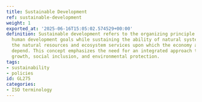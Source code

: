 ```yaml
---
title: Sustainable Development
ref: sustainable-development
weight: 1
exported_at: '2025-06-16T15:05:02.574529+00:00'
definition: Sustainable development refers to the organizing principle for meeting
  human development goals while sustaining the ability of natural systems to provide
  the natural resources and ecosystem services upon which the economy and society
  depend. This concept emphasizes the need for an integrated approach to economic
  growth, social inclusion, and environmental protection.
tags:
- sustainability
- policies
id: GL275
categories:
- ISO terminology
---
```


